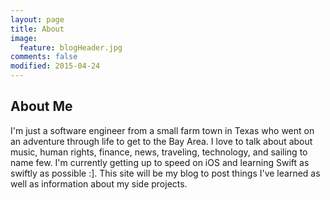 ```yaml
---
layout: page
title: About 
image:
  feature: blogHeader.jpg
comments: false
modified: 2015-04-24
---
```


## About Me
I'm just a software engineer from a small farm town in Texas who went on an adventure through life to get to the Bay Area. I love to talk about about music, human rights, finance, news, traveling, technology, and sailing to name few. I'm currently getting up to speed on iOS and learning Swift as swiftly as possible :]. This site will be my blog to post things I've learned as well as information about my side projects.
